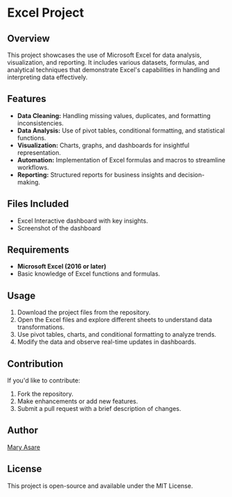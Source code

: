 # Excel Project

## Overview
This project showcases the use of Microsoft Excel for data analysis, visualization, and reporting. It includes various datasets, formulas, and analytical techniques that demonstrate Excel's capabilities in handling and interpreting data effectively.

## Features
- **Data Cleaning:** Handling missing values, duplicates, and formatting inconsistencies.
- **Data Analysis:** Use of pivot tables, conditional formatting, and statistical functions.
- **Visualization:** Charts, graphs, and dashboards for insightful representation.
- **Automation:** Implementation of Excel formulas and macros to streamline workflows.
- **Reporting:** Structured reports for business insights and decision-making.

## Files Included
- Excel Interactive dashboard with key insights.
- Screenshot of the dashboard


## Requirements
- **Microsoft Excel (2016 or later)**
- Basic knowledge of Excel functions and formulas.

## Usage
1. Download the project files from the repository.
2. Open the Excel files and explore different sheets to understand data transformations.
3. Use pivot tables, charts, and conditional formatting to analyze trends.
4. Modify the data and observe real-time updates in dashboards.

## Contribution
If you'd like to contribute:
1. Fork the repository.
2. Make enhancements or add new features.
3. Submit a pull request with a brief description of changes.

## Author
[Mary Asare](https://github.com/maryasare)

## License
This project is open-source and available under the MIT License.


